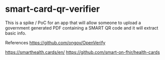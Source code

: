 # smart-card-qr-verifier

This is a spike / PoC for an app that will allow someone to upload a government generated PDF containing a SMART QR code 
and it will extract basic info.

References
https://github.com/ongov/OpenVerify

https://smarthealth.cards/en/
https://github.com/smart-on-fhir/health-cards
